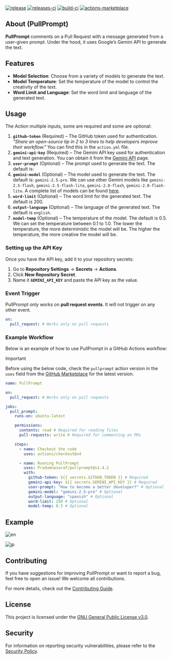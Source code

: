 [![release][release-badge]][release]
[![releases-ci][releases-ci-badge]][releases-ci]
[![build-ci][build-ci-badge]][build-ci]
[![actions-marketplace][actions-marketplace-badge]][actions-marketplace]

## About (PullPrompt)

**PullPrompt** comments on a Pull Request with a message generated from a user-given prompt. Under the hood, it uses Google’s Gemini API to generate the text.

## Features

- **Model Selection**: Choose from a variety of models to generate the text.
- **Model Temperature**: Set the temperature of the model to control the creativity of the text.
- **Word Limit and Language**: Set the word limit and language of the generated text.

## Usage  

The Action multiple inputs, some are required and some are optional:  

1. **`github-token`** (Required) – The GitHub token used for authentication.  
   *"Share an open-source tip in 2 to 3 lines to help developers improve their workflow."* You can find this in the `action.yml` file.  
2. **`gemini-api-key`** (Required) – The Gemini API key used for authentication and text generation. You can obtain it from the [Gemini API](https://ai.google.dev/gemini-api/docs/api-key) page.  
3. **`user-prompt`** (Optional) – The prompt used to generate the text. The default is:  
4. **`gemini-model`** (Optional) – The model used to generate the text. The default is: `gemini-2.5-pro`. We can use other Gemini models like `gemini-2.5-flash`, `gemini-2.5-flash-lite`, `gemini-2.0-flash`, `gemini-2.0-flash-lite`. A complete list of models can be found [here](https://ai.google.dev/gemini-api/docs/models/gemini).
5. **`word-limit`** (Optional) – The word limit for the generated text. The default is 200.
6. **`output-language`** (Optional) – The language of the generated text. The default is `english`.
7. **`model-temp`** (Optional) – The temperature of the model. The default is 0.5. We can set the temperature between 0.1 to 1.0. The lower the temperature, the more deterministic the model will be. The higher the temperature, the more creative the model will be.

### **Setting up the API Key**  
Once you have the API key, add it to your repository secrets:  
1. Go to **Repository Settings** → **Secrets** → **Actions**.  
2. Click **New Repository Secret**.  
3. Name it **`GEMINI_API_KEY`** and paste the API key as the value.  

### **Event Trigger**  
PullPrompt only works on **pull request events**. It will not trigger on any other event.  

```yaml
on:
  pull_request: # Works only on pull requests
```

### **Example Workflow**  
Below is an example of how to use PullPrompt in a GitHub Actions workflow:

> [!IMPORTANT]  
> Before using the below code, check the `pullprompt` action version in the `uses` field from the [GitHub Marketplace](https://github.com/marketplace/actions/pullprompt) for the latest version.

```yaml
name: PullPrompt

on:
  pull_request: # Works only on pull requests

jobs:
  pull_prompt:
    runs-on: ubuntu-latest

    permissions:
      contents: read # Required for reading files
      pull-requests: write # Required for commenting on PRs

    steps:
      - name: Checkout the code
        uses: actions/checkout@v4

      - name: Running PullPrompt
        uses: Pradumnasaraf/pullprompt@v1.4.2
        with:
          github-token: ${{ secrets.GITHUB_TOKEN }} # Required
          gemini-api-key: ${{ secrets.GEMINI_API_KEY }} # Required
          user-prompt: "How to become a better developer?" # Optional
          gemini-model: "gemini-2.5-pro" # Optional
          output-language: "spanish" # Optional
          word-limit: 250 # Optional
          model-temp: 0.5 # Optional
```

## Example  

![en](https://github.com/user-attachments/assets/929d1aaa-4bed-4a21-b2bc-f809c4f7960d)

![jp](https://github.com/user-attachments/assets/94d69c65-5d6d-459a-8b5c-0750ccb3edbe)

## Contributing  

If you have suggestions for improving PullPrompt or want to report a bug, feel free to open an issue! We welcome all contributions.  

For more details, check out the [Contributing Guide](CONTRIBUTING.md).  

## License  

This project is licensed under the [GNU General Public License v3.0](LICENSE).  

## Security  

For information on reporting security vulnerabilities, please refer to the [Security Policy](SECURITY.md).  

[release]: https://github.com/Pradumnasaraf/pullprompt/releases
[release-badge]: https://img.shields.io/github/v/release/Pradumnasaraf/pullprompt
[releases-ci]: https://github.com/Pradumnasaraf/pullprompt/actions/workflows/releases.yml
[releases-ci-badge]: https://github.com/Pradumnasaraf/pullprompt/actions/workflows/releases.yml/badge.svg
[build-ci]: https://github.com/Pradumnasaraf/pullprompt/actions/workflows/ci.yml
[build-ci-badge]: https://github.com/Pradumnasaraf/pullprompt/actions/workflows/ci.yml/badge.svg
[actions-marketplace]: https://github.com/marketplace/actions/pullprompt
[actions-marketplace-badge]: https://img.shields.io/badge/marketplace-PullPrompt-blue?&logo=github
